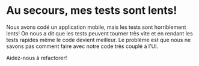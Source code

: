 # Au secours, mes tests sont lents!

Nous avons codé un application mobile, mais les tests sont horriblement lents! On nous a dit que les tests peuvent tourner très vite et en rendant les tests rapides même le code devient meilleur. Le problème est que nous ne savons pas comment faire avec notre code très couplé à l'UI.

Aidez-nous à refactorer!
